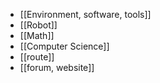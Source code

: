 - [[Environment, software, tools]]
- [[Robot]]
- [[Math]]
- [[Computer Science]]
- [[route]]
- [[forum, website]]
